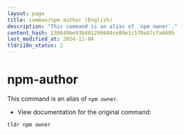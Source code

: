 ```yaml
---
layout: page
title: common/npm-author (English)
description: "This command is an alias of `npm owner`."
content_hash: 230649be93b401299684ce80e1c570ab7cfa668b
last_modified_at: 2024-11-04
tldri18n_status: 2
---
```

# npm-author

This command is an alias of `npm owner`.

- View documentation for the original command:

`tldr npm owner`

